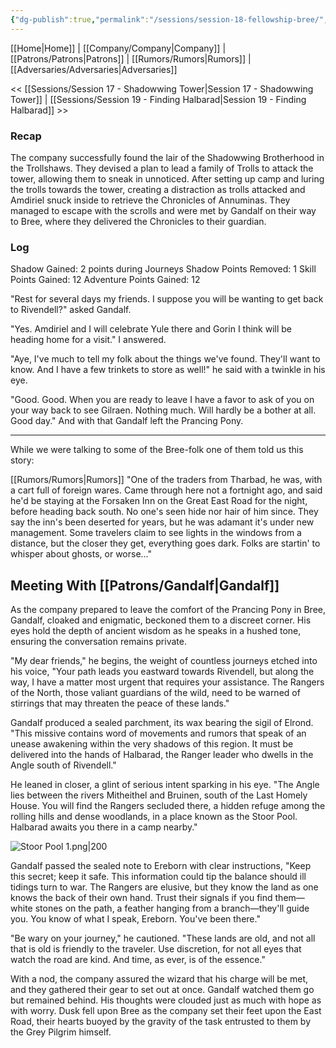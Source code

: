 ```yaml
---
{"dg-publish":true,"permalink":"/sessions/session-18-fellowship-bree/","tags":["TOR","tolkien","lord-of-the-rings"]}
---
```


[[Home\|Home]] | [[Company/Company\|Company]] | [[Patrons/Patrons\|Patrons]] | [[Rumors/Rumors\|Rumors]] | [[Adversaries/Adversaries\|Adversaries]]

<< [[Sessions/Session 17 - Shadowwing Tower\|Session 17 - Shadowwing Tower]] | [[Sessions/Session 19 - Finding Halbarad\|Session 19 - Finding Halbarad]] >>
### Recap
The company successfully found the lair of the Shadowwing Brotherhood in the Trollshaws. They devised a plan to lead a family of Trolls to attack the tower, allowing them to sneak in unnoticed. After setting up camp and luring the trolls towards the tower, creating a distraction as trolls attacked and Amdiriel snuck inside to retrieve the Chronicles of Annuminas. They managed to escape with the scrolls and were met by Gandalf on their way to Bree, where they delivered the Chronicles to their guardian.
### Log
Shadow Gained: 2 points during Journeys
Shadow Points Removed: 1
Skill Points Gained: 12
Adventure Points Gained: 12

"Rest for several days my friends. I suppose you will be wanting to get back to Rivendell?" asked Gandalf.

"Yes. Amdiriel and I will celebrate Yule there and Gorin I think will be heading home for a visit." I answered.

"Aye, I've much to tell my folk about the things we've found. They'll want to know. And I have a few trinkets to store as well!" he said with a twinkle in his eye.

"Good. Good. When you are ready to leave I have a favor to ask of you on your way back to see Gilraen. Nothing much. Will hardly be a bother at all. Good day." And with that Gandalf left the Prancing Pony.

-----------
While we were talking to some of the Bree-folk one of them told us this story:

[[Rumors/Rumors\|Rumors]]
"One of the traders from Tharbad, he was, with a cart full of foreign wares. Came through here not a fortnight ago, and said he'd be staying at the Forsaken Inn on the Great East Road for the night, before heading back south. No one's seen hide nor hair of him since. They say the inn's been deserted for years, but he was adamant it's under new management. Some travelers claim to see lights in the windows from a distance, but the closer they get, everything goes dark. Folks are startin' to whisper about ghosts, or worse..."

## Meeting  With [[Patrons/Gandalf\|Gandalf]]
As the company prepared to leave the comfort of the Prancing Pony in Bree, Gandalf, cloaked and enigmatic, beckoned them to a discreet corner. His eyes hold the depth of ancient wisdom as he speaks in a hushed tone, ensuring the conversation remains private.

"My dear friends," he begins, the weight of countless journeys etched into his voice, "Your path leads you eastward towards Rivendell, but along the way, I have a matter most urgent that requires your assistance. The Rangers of the North, those valiant guardians of the wild, need to be warned of stirrings that may threaten the peace of these lands."

Gandalf produced a sealed parchment, its wax bearing the sigil of Elrond. "This missive contains word of movements and rumors that speak of an unease awakening within the very shadows of this region. It must be delivered into the hands of Halbarad, the Ranger leader who dwells in the Angle south of Rivendell."

He leaned in closer, a glint of serious intent sparking in his eye. "The Angle lies between the rivers Mitheithel and Bruinen, south of the Last Homely House. You will find the Rangers secluded there, a hidden refuge among the rolling hills and dense woodlands, in a place known as the Stoor Pool. Halbarad awaits you there in a camp nearby."

![Stoor Pool 1.png|200](/img/user/zz_assetts/Stoor%20Pool%201.png)

Gandalf passed the sealed note to Ereborn with clear instructions, "Keep this secret; keep it safe. This information could tip the balance should ill tidings turn to war. The Rangers are elusive, but they know the land as one knows the back of their own hand. Trust their signals if you find them—white stones on the path, a feather hanging from a branch—they'll guide you. You know of what I speak, Ereborn. You've been there."

"Be wary on your journey," he cautioned. "These lands are old, and not all that is old is friendly to the traveler. Use discretion, for not all eyes that watch the road are kind. And time, as ever, is of the essence."

With a nod, the company assured the wizard that his charge will be met, and they gathered their gear to set out at once. Gandalf watched them go but remained behind. His thoughts were clouded just as much with hope as with worry. Dusk fell upon Bree as the company set their feet upon the East Road, their hearts buoyed by the gravity of the task entrusted to them by the Grey Pilgrim himself.




